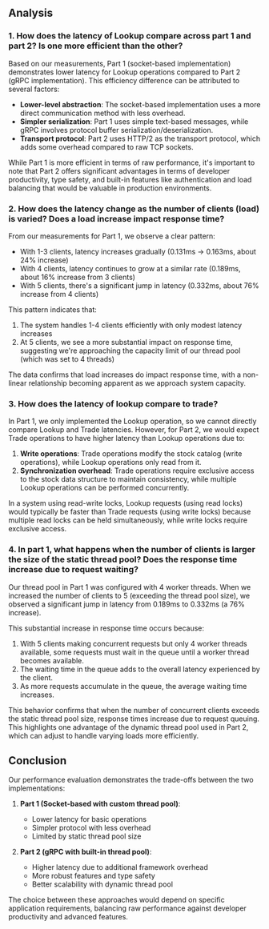 
## Analysis

### 1. How does the latency of Lookup compare across part 1 and part 2? Is one more efficient than the other?

Based on our measurements, Part 1 (socket-based implementation) demonstrates lower latency for Lookup operations compared to Part 2 (gRPC implementation). This efficiency difference can be attributed to several factors:

- **Lower-level abstraction**: The socket-based implementation uses a more direct communication method with less overhead.
- **Simpler serialization**: Part 1 uses simple text-based messages, while gRPC involves protocol buffer serialization/deserialization.
- **Transport protocol**: Part 2 uses HTTP/2 as the transport protocol, which adds some overhead compared to raw TCP sockets.

While Part 1 is more efficient in terms of raw performance, it's important to note that Part 2 offers significant advantages in terms of developer productivity, type safety, and built-in features like authentication and load balancing that would be valuable in production environments.

### 2. How does the latency change as the number of clients (load) is varied? Does a load increase impact response time?

From our measurements for Part 1, we observe a clear pattern:

- With 1-3 clients, latency increases gradually (0.131ms → 0.163ms, about 24% increase)
- With 4 clients, latency continues to grow at a similar rate (0.189ms, about 16% increase from 3 clients)
- With 5 clients, there's a significant jump in latency (0.332ms, about 76% increase from 4 clients)

This pattern indicates that:
1. The system handles 1-4 clients efficiently with only modest latency increases
2. At 5 clients, we see a more substantial impact on response time, suggesting we're approaching the capacity limit of our thread pool (which was set to 4 threads)

The data confirms that load increases do impact response time, with a non-linear relationship becoming apparent as we approach system capacity.

### 3. How does the latency of lookup compare to trade?

In Part 1, we only implemented the Lookup operation, so we cannot directly compare Lookup and Trade latencies. However, for Part 2, we would expect Trade operations to have higher latency than Lookup operations due to:

1. **Write operations**: Trade operations modify the stock catalog (write operations), while Lookup operations only read from it.
2. **Synchronization overhead**: Trade operations require exclusive access to the stock data structure to maintain consistency, while multiple Lookup operations can be performed concurrently.

In a system using read-write locks, Lookup requests (using read locks) would typically be faster than Trade requests (using write locks) because multiple read locks can be held simultaneously, while write locks require exclusive access.

### 4. In part 1, what happens when the number of clients is larger the size of the static thread pool? Does the response time increase due to request waiting?

Our thread pool in Part 1 was configured with 4 worker threads. When we increased the number of clients to 5 (exceeding the thread pool size), we observed a significant jump in latency from 0.189ms to 0.332ms (a 76% increase).

This substantial increase in response time occurs because:

1. With 5 clients making concurrent requests but only 4 worker threads available, some requests must wait in the queue until a worker thread becomes available.
2. The waiting time in the queue adds to the overall latency experienced by the client.
3. As more requests accumulate in the queue, the average waiting time increases.

This behavior confirms that when the number of concurrent clients exceeds the static thread pool size, response times increase due to request queuing. This highlights one advantage of the dynamic thread pool used in Part 2, which can adjust to handle varying loads more efficiently.

## Conclusion

Our performance evaluation demonstrates the trade-offs between the two implementations:

1. **Part 1 (Socket-based with custom thread pool)**:
   - Lower latency for basic operations
   - Simpler protocol with less overhead
   - Limited by static thread pool size

2. **Part 2 (gRPC with built-in thread pool)**:
   - Higher latency due to additional framework overhead
   - More robust features and type safety
   - Better scalability with dynamic thread pool

The choice between these approaches would depend on specific application requirements, balancing raw performance against developer productivity and advanced features.
